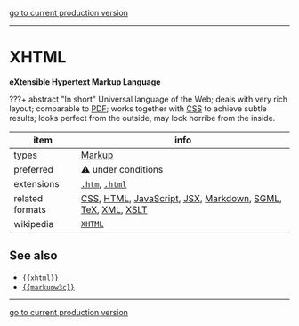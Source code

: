[go to current production version]({{preferredFormats}})

---



# XHTML

**eXtensible Hypertext Markup Language**

???+ abstract "In short"
    Universal language of the Web; deals with very rich layout; comparable to [PDF](../fileFormats/pdf.md); works together with [CSS](../fileFormats/css.md) to achieve subtle results; looks perfect from the outside, may look horribe from the inside.

item | info
--- | ---
types | [Markup](../dataTypes/markup.md)
preferred | ⚠️ under conditions
extensions | [`.htm`](../extensions/htm.md), [`.html`](../extensions/html.md)
related formats | [CSS](../fileFormats/css.md), [HTML](../fileFormats/html.md), [JavaScript](../fileFormats/javascript.md), [JSX](../fileFormats/jsx.md), [Markdown](../fileFormats/markdown.md), [SGML](../fileFormats/sgml.md), [TeX](../fileFormats/tex.md), [XML](../fileFormats/xml.md), [XSLT](../fileFormats/xslt.md)
wikipedia | [`XHTML`]({{wikipedia}}/XHTML)



## See also
*   [`{{xhtml}}`]({{xhtml}})
*   [`{{markupw3c}}`]({{markupw3c}})




---

[go to current production version]({{preferredFormats}})
